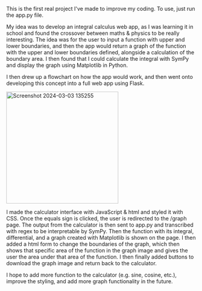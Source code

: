 This is the first real project I've made to improve my coding. To use, just run the app.py file.

My idea was to develop an integral calculus web app, as I was learning it in school and found the crossover between maths & physics to be really interesting. The idea was for the user to input a function with upper and lower boundaries, and then the app would return a graph of the function with the upper and lower boundaries defined, alongside a calculation of the boundary area.
I then found that I could calculate the integral with SymPy and display the graph using Matplotlib in Python.


I then drew up a flowchart on how the app would work, and then went onto developing this concept into a full web app using Flask.

<img width="297" alt="Screenshot 2024-03-03 135255" src="https://github.com/tom-byrn/Calculus-Project/assets/137120218/ec07ef14-301a-4c3b-9452-6433b27bf6ed">




I made the calculator interface with JavaScript & html and styled it with CSS. Once the equals sign is clicked, the user is redirected to the /graph page.
The output from the calculator is then sent to app.py and transcribed with regex to be interpretable by SymPy.
Then the function with its integral, differential, and a graph created with Matplotlib is shown on the page. 
I then added a html form to change the boundaries of the graph, which then shows that specific area of the function in the graph image and gives the user the area under that area of the function. 
I then finally added buttons to download the graph image and return back to the calculator.

I hope to add more function to the calculator (e.g. sine, cosine, etc.), improve the styling, and add more graph functionality in the future.
